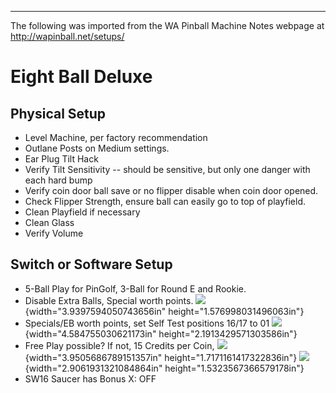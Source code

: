 ***
The following was imported from the WA Pinball Machine Notes webpage at http://wapinball.net/setups/
# Eight Ball Deluxe
## Physical Setup
-   Level Machine, per factory recommendation
-   Outlane Posts on Medium settings.
-   Ear Plug Tilt Hack
-   Verify Tilt Sensitivity -- should be sensitive, but only one danger with each hard bump
-   Verify coin door ball save or no flipper disable when coin door opened.
-   Check Flipper Strength, ensure ball can easily go to top of playfield.
-   Clean Playfield if necessary
-   Clean Glass
-   Verify Volume
## Switch or Software Setup
-   5-Ball Play for PinGolf, 3-Ball for Round E and Rookie.
-   Disable Extra Balls, Special worth points.
    ![](media/image1.png){width="3.9397594050743656in" height="1.576998031496063in"}
-   Specials/EB worth points, set Self Test positions 16/17 to 01
    ![](media/image2.png){width="4.584755030621173in" height="2.1913429571303586in"}
-   Free Play possible? If not, 15 Credits per Coin,
    ![](media/image3.png){width="3.9505686789151357in" height="1.7171161417322836in"} ![](media/image4.png){width="2.9061931321084864in" height="1.5323567366579178in"}
-   SW16 Saucer has Bonus X: OFF
